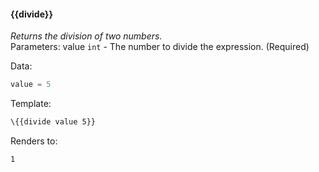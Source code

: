 #### \{{divide}}
_Returns the division of two numbers._
<br>Parameters: value `int` - The number to divide the expression. (Required)

Data:

```javascript
value = 5
```
Template:

```html
\{{divide value 5}}
```
Renders to:

```
1
```
